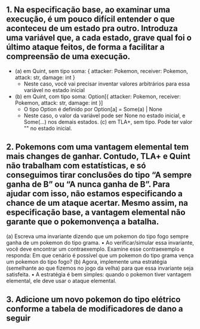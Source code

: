 ## 1. Na especificação base, ao examinar uma execução, é um pouco difícil entender o que aconteceu de um estado pra outro. Introduza uma variável que, a cada estado, grave qual foi o último ataque feitos, de forma a facilitar a compreensão de uma execução.
  - (a) em Quint, sem tipo soma: { attacker: Pokemon, receiver: Pokemon, attack: str, damage: int }
    - Neste caso, você vai precisar inventar valores arbitrários para essa variável no estado inicial
  - (b) em Quint, com tipo soma: Option[{ attacker: Pokemon, receiver: Pokemon, attack: str, damage: int }]
    - O tipo Option é definido por Option[a] = Some(a) | None
    - Neste caso, o valor da variável pode ser None no estado inicial, e Some(...) nos demais estados.
  (c) em TLA+, sem tipo. Pode ter valor "" no estado inicial.
## 2. Pokemons com uma vantagem elemental tem mais changes de ganhar. Contudo, TLA+ e Quint não trabalham com estatísticas, e só conseguimos tirar conclusões do tipo “A sempre ganha de B” ou “A nunca ganha de B”. Para ajudar com isso, não estamos especificando a chance de um ataque acertar. Mesmo assim, na especificação base, a vantagem elemental não garante que o pokemonvença a batalha.
  (a) Escreva uma invariante dizendo que um pokemon do tipo fogo sempre ganha de um pokemon do tipo grama.
    • Ao verificar/simular essa invariante, você deve encontrar um contraexemplo. Examine esse contraexemplo e responda: Em que cenário é possível que um pokemon do tipo grama vença um pokemon do tipo fogo?
  (b) Agora, implemente uma estratégia (semelhante ao que fizemos no jogo da velha) para que essa invariante seja satisfeita.
    • A estratégia é bem simples: quando o pokemon tiver vantagem elemental, ele deve usar o ataque elemental.
## 3. Adicione um novo pokemon do tipo elétrico conforme a tabela de modificadores de dano a seguir
